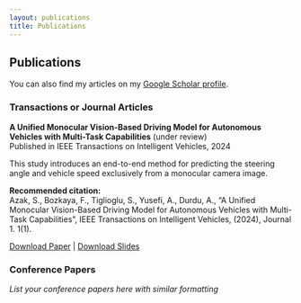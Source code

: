 ```yaml
---
layout: publications
title: Publications
---
```


## Publications

You can also find my articles on my [Google Scholar profile](https://scholar.google.com/).

### Transactions or Journal Articles

**A Unified Monocular Vision-Based Driving Model for Autonomous Vehicles with Multi-Task Capabilities** (under review)  
Published in IEEE Transactions on Intelligent Vehicles, 2024

This study introduces an end-to-end method for predicting the steering angle and vehicle speed exclusively from a monocular camera image.

**Recommended citation:**  
Azak, S., Bozkaya, F., Tiglioglu, S., Yusefi, A., Durdu, A., “A Unified Monocular Vision-Based Driving Model for Autonomous Vehicles with Multi-Task Capabilities”, IEEE Transactions on Intelligent Vehicles, (2024), Journal 1. 1(1).

[Download Paper](#) | [Download Slides](#)

### Conference Papers

*List your conference papers here with similar formatting*
